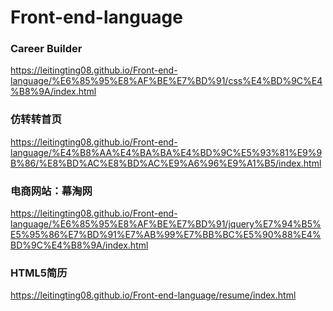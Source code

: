 # Front-end-language
### Career Builder
https://leitingting08.github.io/Front-end-language/%E6%85%95%E8%AF%BE%E7%BD%91/css%E4%BD%9C%E4%B8%9A/index.html
### 仿转转首页
https://leitingting08.github.io/Front-end-language/%E4%B8%AA%E4%BA%BA%E4%BD%9C%E5%93%81%E9%9B%86/%E8%BD%AC%E8%BD%AC%E9%A6%96%E9%A1%B5/index.html
### 电商网站：幕淘网
https://leitingting08.github.io/Front-end-language/%E6%85%95%E8%AF%BE%E7%BD%91/jquery%E7%94%B5%E5%95%86%E7%BD%91%E7%AB%99%E7%BB%BC%E5%90%88%E4%BD%9C%E4%B8%9A/index.html
### HTML5简历
https://leitingting08.github.io/Front-end-language/resume/index.html
